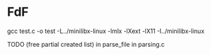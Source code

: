 # FdF

gcc test.c -o test -L../minilibx-linux -lmlx -lXext -lX11 -I../minilibx-linux

TODO (free partial created list) in parse_file in parsing.c
